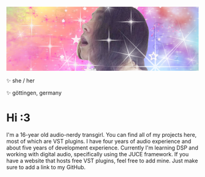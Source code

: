 ![](https://raw.githubusercontent.com/sylveon-ari/sylveon-ari/main/aribanner.png)

✨ she / her

✨ göttingen, germany

# Hi :3

I'm a 16-year old audio-nerdy transgirl. You can find all of my projects here, most of which are VST plugins. I have four years of audio experience and about five years of development experience. Currently I'm learning DSP and working with digital audio, specifically using the JUCE framework. If you have a website that hosts free VST plugins, feel free to add mine. Just make sure to add a link to my GitHub.
